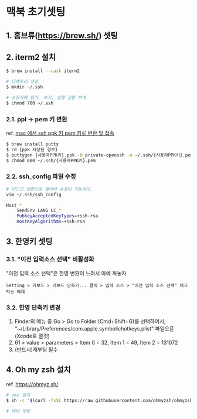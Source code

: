 # 맥북 초기셋팅

## 1. 홈브류(https://brew.sh/) 셋팅

## 2. iterm2 설치
```sh
$ brew install --cask iterm2

# 디렉토리 생성
$ mkdir ~/.ssh

# 소유자에 읽기, 쓰기, 실행 권한 부여
$ chmod 700 ~/.ssh
```

### 2.1. ppl → pem 키 변환
ref. [mac 에서 ssh ppk 키 pem 키로 변환 및 접속](https://lab.naminsik.com/4043)

```sh
$ brew install putty
$ cd {ppk 저장된 경로}
$ puttygen {사용자PPK키}.ppk -O private-openssh -o ~/.ssh/{사용자PPK키}.pem
$ chmod 600 ~/.ssh/{사용자PPK키}.pem
```

### 2.2. ssh_config 파일 수정
```sh
# 어드민 권한으로 열어야 수정이 가능하다.
vim ~/.ssh/ssh_config

Host *
    SendEnv LANG LC_*
    PubkeyAcceptedKeyTypes=+ssh-rsa
    HostKeyAlgorithms=+ssh-rsa
```

## 3. 한영키 셋팅

### 3.1. "이전 입력소스 선택" 비활성화
"이전 입력 소스 선택"은 한영 변환이 느려서 아예 꺼놓자
```
Setting > 키보드 > 키보드 단축키... 클릭 > 입력 소스 > "이전 입력 소스 선택" 체크박스 해제
```

### 3.2. 한영 단축키 변경

1. Finder의 메뉴 중 Go > Go to Folder (Cmd+Shift+G)를 선택하여서, "~/Library/Preferences/com.apple.symbolichotkeys.plist" 파일오픈 (Xcode로 열것)
1. 61 > value > parameters > Item 0 = 32, Item 1 = 49, Item 2 = 131072 
1. (반드시)재부팅 필수


## 4. Oh my zsh 설치
ref. https://ohmyz.sh/

```sh
# omz 설치
$ sh -c "$(curl -fsSL https://raw.githubusercontent.com/ohmyzsh/ohmyzsh/master/tools/install.sh)"

# 테마 셋팅
```
